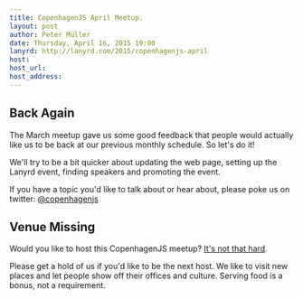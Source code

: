 ```yaml
---
title: CopenhagenJS April Meetup.
layout: post
author: Peter Müller
date: Thursday, April 16, 2015 19:00
lanyrd: http://lanyrd.com/2015/copenhagenjs-april
host:
host_url:
host_address:
---
```


<h2>Back Again</h2>

The March meetup gave us some good feedback that people would actually like us to be back at our previous monthly schedule. So let's do it!

We'll try to be a bit quicker about updating the web page, setting up the Lanyrd event, finding speakers and promoting the event.

If you have a topic you'd like to talk about or hear about, please poke us on twitter: [@copenhagenjs](https://twitter.com/copenhagenjs)


<h2>Venue Missing</h2>

Would you like to host this CopenhagenJS meetup? [It's not that hard](/about/).

Please get a hold of us if you'd like to be the next host. We like to visit new places and let people show off their offices and culture. Serving food is a bonus, not a requirement.
